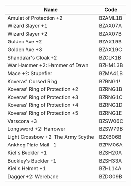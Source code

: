 
| Name                               | Code    |
| ---------------------------------- | ------- |
| Amulet of Protection +2            | BZAML1B |
| Wizard Slayer +1                   | BZAX07A |
| Wizard Slayer +2                   | BZAX07B |
| Golden Axe +2                      | BZAX19B |
| Golden Axe +3                      | BZAX19C |
| Shandalar's Cloak +2               | BZCLK1B |
| War Hammer +2: Hammer of Dawn      | BZHM13B |
| Mace +2: Stupefier                 | BZMA41B |
| Koveras' Cursed Ring               | BZRNG1! |
| Koveras' Ring of Protection +2     | BZRNG1B |
| Koveras' Ring of Protection +3     | BZRNG1C |
| Koveras' Ring of Protection +4     | BZRNG1D |
| Koveras' Ring of Protection +5     | BZRNG1E |
| Varscona +3                        | BZSW06C |
| Longsword +2: Harrower             | BZSW79B |
| Light Crossbow +2: The Army Scythe | BZXB06B |
| Ankheg Plate Mail +1               | BZPM06A |
| Kiel's Buckler +1                  | BZSH20A |
| Buckley's Buckler +1               | BZSH33A |
| Kiel's Helmet +1                   | BZHL14A |
| Dagger +2: Werebane                | BZDG09B |